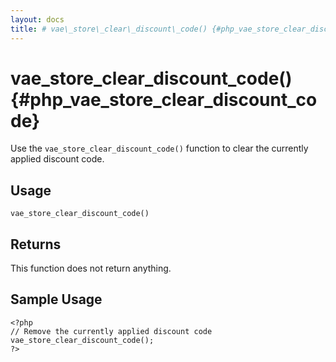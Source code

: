```yaml
---
layout: docs
title: # vae\_store\_clear\_discount\_code() {#php_vae_store_clear_discount_code}
---
```


# vae\_store\_clear\_discount\_code() {#php_vae_store_clear_discount_code}

Use the `vae_store_clear_discount_code()` function to clear the
currently applied discount code.

## Usage

`vae_store_clear_discount_code()`

## Returns

This function does not return anything.

## Sample Usage

    <?php
    // Remove the currently applied discount code
    vae_store_clear_discount_code();
    ?>
